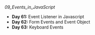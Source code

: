 _09_Events_in_JavaScript_

- **Day 61:** Event Listener in Javascript
- **Day 62:** Form Events and Event Object
- **Day 63:** Keyboard Events
